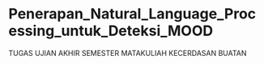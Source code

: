 # Penerapan_Natural_Language_Processing_untuk_Deteksi_MOOD
TUGAS UJIAN AKHIR SEMESTER MATAKULIAH KECERDASAN BUATAN
